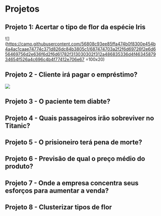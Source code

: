 # Projetos

## Projeto 1: Acertar o tipo de flor da espécie Iris

![](https://camo.githubusercontent.com/56808c93ee85ffa474b0f8300e454b4a4ac1caae74774c371d826dc84b3805c1/687474703a2f2f6d69726f2e6d656469756d2e636f6d2f6d61782f313030302f312a486835336d4f4634587934654f526a4c696c4b4f77412e706e67 =100x20)

## Projeto 2 - Cliente irá pagar o empréstimo?

![](https://camo.githubusercontent.com/532f057a7d89d8e0fdf4982927f0fe650a6e9019bf603432e8ab3f8d83e69c1f/68747470733a2f2f776f726c6466696e616e6369616c7265766965772e636f6d2f77702d636f6e74656e742f75706c6f6164732f323032302f30322f506572736f6e616c5f6c6f616e5f636f6e636570745f776974685f636f6e74726163745f616e645f6d6f6e65795f7775747768616e666f746f5f47657474795f496d616765735f6c617267652e6a7067)

## Projeto 3 - O paciente tem diabte?


## Projeto 4 - Quais passageiros irão sobreviver no Titanic?

## Projeto 5 - O prisioneiro terá pena de morte?

## Projeto 6 - Previsão de qual o preço médio do produto?

## Projeto 7 - Onde a empresa concentra seus esforços para aumentar a venda?

## Projeto 8 - Clusterizar tipos de flor
